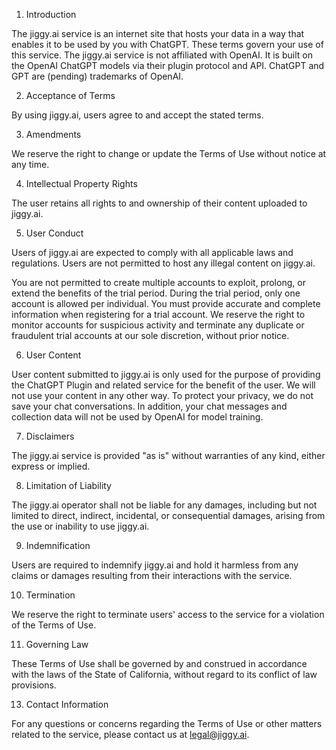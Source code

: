 1. Introduction  

The jiggy.ai service is an internet site that hosts your data in a way that enables it to be used by you with ChatGPT. These terms govern your use of this service. The jiggy.ai service is not affiliated with OpenAI. It is built on the OpenAI ChatGPT models via their plugin protocol and API. ChatGPT and GPT are (pending) trademarks of OpenAI.

2. Acceptance of Terms  

By using jiggy.ai, users agree to and accept the stated terms.

3. Amendments   

We reserve the right to change or update the Terms of Use without notice at any time.

4. Intellectual Property Rights  

The user retains all rights to and ownership of their content uploaded to jiggy.ai.

5. User Conduct  

Users of jiggy.ai are expected to comply with all applicable laws and regulations. Users are not permitted to host any illegal content on jiggy.ai.  

You are not permitted to create multiple accounts to exploit, prolong, or extend the benefits of the trial period. During the trial period, only one account is allowed per individual. You must provide accurate and complete information when registering for a trial account. We reserve the right to monitor accounts for suspicious activity and terminate any duplicate or fraudulent trial accounts at our sole discretion, without prior notice.

6. User Content  

User content submitted to jiggy.ai is only used for the purpose of providing the ChatGPT Plugin and related service for the benefit of the user.  We will not use your content in any other way. To protect your privacy, we do not save your chat conversations.  In addition, your chat messages and collection data will not be used by OpenAI for model training.

7. Disclaimers 

The jiggy.ai service is provided "as is" without warranties of any kind, either express or implied.

8. Limitation of Liability  

The jiggy.ai operator shall not be liable for any damages, including but not limited to direct, indirect, incidental, or consequential damages, arising from the use or inability to use jiggy.ai.

9. Indemnification  

Users are required to indemnify jiggy.ai and hold it harmless from any claims or damages resulting from their interactions with the service.

10. Termination  

We reserve the right to terminate users' access to the service for a violation of the Terms of Use.

11. Governing Law  

These Terms of Use shall be governed by and construed in accordance with the laws of the State of California, without regard to its conflict of law provisions.
 
13. Contact Information  

For any questions or concerns regarding the Terms of Use or other matters related to the service, please contact us at legal@jiggy.ai.
